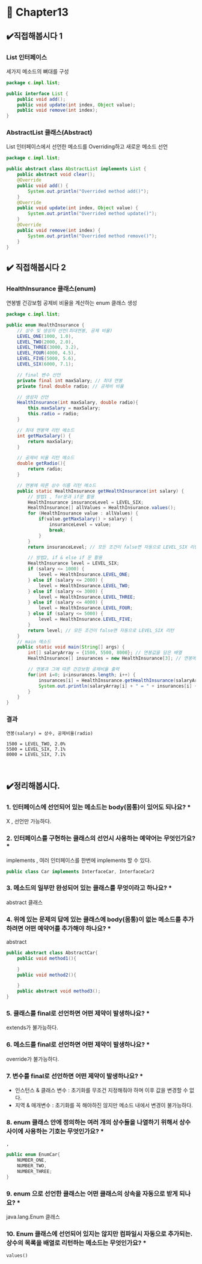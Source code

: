 # :pushpin: Chapter13


## ✔️직접해봅시다 1
### List 인터페이스
세가지 메소드의 뼈대를 구성
```java
package c.impl.list;

public interface List {
	public void add();
	public void update(int index, Object value);
	public void remove(int index);
}
```

### AbstractList 클래스(Abstract)
List 인터페이스에서 선언한 메소드를 Overriding하고 새로운 메소드 선언
```java
package c.impl.list;

public abstract class AbstractList implements List {
	public abstract void clear();
	@Override
	public void add() {
		System.out.println("Overrided method add()");
	}
	@Override
	public void update(int index, Object value) {
		System.out.println("Overrided method update()");
	}
	@Override
	public void remove(int index) {
		System.out.println("Overrided method remove()");
	}
}
```

## ✔️ 직접해봅시다 2
### HealthInsurance 클래스(enum)
연봉별 건강보험 공제비 비율을 계산하는 enum 클래스 생성
```java
package c.impl.list;

public enum HealthInsurance {
    // 상수 및 생성자 선언(최대연봉, 공제 비율)
	LEVEL_ONE(1000, 1.0),
	LEVEL_TWO(2000, 2.0),
	LEVEL_THREE(3000, 3.2),
	LEVEL_FOUR(4000, 4.5),
	LEVEL_FIVE(5000, 5.6),
	LEVEL_SIX(6000, 7.1);

    // final 변수 선언
	private final int maxSalary; // 최대 연봉
	private final double radio; // 공제비 비율

    // 생성자 선언
	HealthInsurance(int maxSalary, double radio){
		this.maxSalary = maxSalary;
		this.radio = radio;
	}

    // 최대 연봉액 리턴 메소드
	int getMaxSalary() {
		return maxSalary;
	}

    // 공제비 비율 리턴 메소드
	double getRadio(){
		return radio;
	}

    // 연봉에 따른 상수 이름 리턴 메소드
	public static HealthInsurance getHealthInsurance(int salary) {
        // 방법1 , for문과 if문 활용
		HealthInsurance insuranceLevel = LEVEL_SIX;
		HealthInsurance[] allValues = HealthInsurance.values();
		for (HealthInsurance value : allValues) {
			if(value.getMaxSalary() > salary) {
				insuranceLevel = value;
				break;
			}
		}
		return insuranceLevel; // 모든 조건이 false면 자동으로 LEVEL_SIX 리턴

        // 방법2, if & else if 문 활용
		HealthInsurance level = LEVEL_SIX;
		if (salary <= 1000) {
			level = HealthInsurance.LEVEL_ONE;
		} else if (salary <= 2000) {
			level = HealthInsurance.LEVEL_TWO;
		} else if (salary <= 3000) {
			level = HealthInsurance.LEVEL_THREE;
		} else if (salary <= 4000) {
			level = HealthInsurance.LEVEL_FOUR;
		} else if (salary <= 5000) {
			level = HealthInsurance.LEVEL_FIVE;
		}
		return level; // 모든 조건이 false면 자동으로 LEVEL_SIX 리턴
	}
    // main 메소드
	public static void main(String[] args) {
		int[] salaryArray = {1500, 5500, 8000}; // 연봉값을 담은 배열
		HealthInsurance[] insurances = new HealthInsurance[3]; // 연봉에 따른 enum 객체를 담을 배열

        // 연봉과 그에 따른 건강보험 공제비율 출력
		for(int i=0; i<insurances.length; i++) {
			insurances[i] = HealthInsurance.getHealthInsurance(salaryArray[i]);
			System.out.println(salaryArray[i] + " = " + insurances[i] + ", " + insurances[i].getRadio() + "%");
		}
	}
}
```
### 결과
```
연봉(salary) = 상수, 공제비율(radio)

1500 = LEVEL_TWO, 2.0%
5500 = LEVEL_SIX, 7.1%
8000 = LEVEL_SIX, 7.1%
```
<br>

## ✔️정리해봅시다.
### 1. 인터페이스에 선언되어 있는 메소드는 body(몸통)이 있어도 되나요? *
X , 선언만 가능하다.

### 2. 인터페이스를 구현하는 클래스의 선언시 사용하는 예약어는 무엇인가요? *
implements , 여러 인터페이스를 한번에 implements 할 수 있다.
```java
public class Car implements InterfaceCar, InterfaceCar2
```

### 3. 메소드의 일부만 완성되어 있는 클래스를 무엇이라고 하나요? *
abstract 클래스

### 4. 위에 있는 문제의 답에 있는 클래스에 body(몸통)이 없는 메소드를 추가하려면 어떤 예약어를 추가해야 하나요? *
abstract
```java
public abstract class AbstractCar{
    public void method1(){

    }
    public void method2(){

    }
    public abstract void method3();
}
```

### 5. 클래스를 final로 선언하면 어떤 제약이 발생하나요? *
extends가 불가능하다.

### 6. 메소드를 final로 선언하면 어떤 제약이 발생하나요? *
override가 불가능하다.

### 7. 변수를 final로 선언하면 어떤 제약이 발생하나요? *
- 인스턴스 & 클래스 변수 : 초기화를 무조건 지정해줘야 하며 이후 값을 변경할 수 없다.
- 지역 & 매개변수 : 초기화를 꼭 해야하진 않지만 메소드 내에서 변경이 불가능하다.

### 8. enum 클래스 안에 정의하는 여러 개의 상수들을 나열하기 위해서 상수 사이에 사용하는 기호는 무엇인가요? *
`,`
```java
public enum EnumCar{
    NUMBER_ONE,
    NUMBER_TWO,
    NUMBER_THREE;
}
```
### 9. enum 으로 선언한 클래스는 어떤 클래스의 상속을 자동으로 받게 되나요? *
java.lang.Enum 클래스

### 10. Enum 클래스에 선언되어 있지는 않지만 컴파일시 자동으로 추가되는. 상수의 목록을 배열로 리턴하는 메소드는 무엇인가요? *
`values()`

